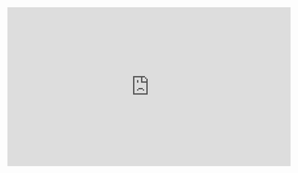 <iframe title="'나만의 개발블로그'에서 업로드한 동영상" width="640" height="360" src="https://play-tv.kakao.com/embed/player/cliplink/446077388?service=player_share&autoplay=1" allowfullscreen frameborder="0" scrolling="no" allow="autoplay; fullscreen; encrypted-media"></iframe>